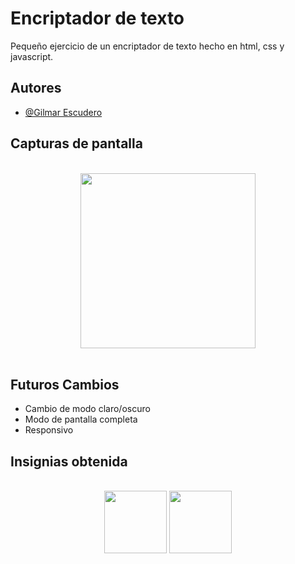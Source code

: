 
# Encriptador de texto

Pequeño ejercicio de un encriptador de texto hecho en html, css y javascript.


## Autores

- [@Gilmar Escudero](https://www.github.com/XGilmar)


## Capturas de pantalla

<div align="center"><br>
<img align="center" width=280rem src="https://user-images.githubusercontent.com/86094668/195754536-16b4f6fb-6354-4fa1-ad81-9299ef52c17c.jpg"/>
</div><br>


## Futuros Cambios

- Cambio de modo claro/oscuro
- Modo de pantalla completa
- Responsivo

## **Insignias obtenida**

<div align="center"><br>
<img align="center" height="100" width="100" src="https://user-images.githubusercontent.com/86094668/193167574-5313cccf-6ceb-4434-974e-47e37997591c.png"/>
<img align="center" height="100" width="100" src="https://user-images.githubusercontent.com/86094668/193166998-46c5048a-c700-494f-b201-3eaff3bcedb4.png"/> 
</div>
